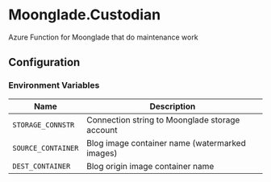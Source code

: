 # Moonglade.Custodian

Azure Function for Moonglade that do maintenance work

## Configuration

### Environment Variables

| Name | Description |
| ---- | ----------- |
| `STORAGE_CONNSTR` | Connection string to Moonglade storage account |
| `SOURCE_CONTAINER` | Blog image container name (watermarked images) |
| `DEST_CONTAINER` | Blog origin image container name |